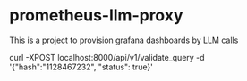 # prometheus-llm-proxy
This is a project to provision grafana dashboards by LLM calls


curl -XPOST localhost:8000/api/v1/validate_query -d '{"hash":"1128467232", "status": true}'
